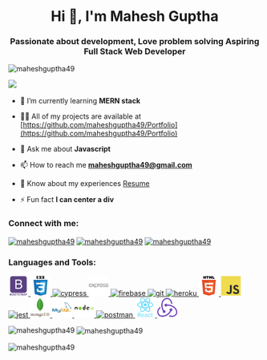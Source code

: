 <h1 align="center">Hi 👋, I'm Mahesh Guptha</h1>
<h3 align="center">Passionate about development, Love problem solving Aspiring Full Stack Web Developer</h3>

<p align="left"> <img src="https://komarev.com/ghpvc/?username=maheshguptha49&label=Profile%20views&color=0e75b6&style=flat" alt="maheshguptha49" /> </p>

<img src="https://camo.githubusercontent.com/992babdffd8c74a1502de375fbdf7e4d54773242/68747470733a2f2f6d656469612e67697068792e636f6d2f6d656469612f53576f536b4e36447854737a71494b4571762f67697068792e676966"  style="max-width:100%;"/>

- 🌱 I’m currently learning **MERN stack**

- 👨‍💻 All of my projects are available at [https://github.com/maheshguptha49/Portfolio](https://github.com/maheshguptha49/Portfolio)

- 💬 Ask me about **Javascript**

- 📫 How to reach me **maheshguptha49@gmail.com**

- 📄 Know about my experiences [Resume ](https://www.canva.com/design/DAEmx5BuMVs/347rak0qEbZJzGTrgYFlWw/view?utm_content=DAEmx5BuMVs&utm_campaign=designshare&utm_medium=link&utm_source=sharebutton)

- ⚡ Fun fact **I can center a div**

<h3 align="left">Connect with me:</h3>
<p align="left">
<a href="https://www.linkedin.com/in/mahesh-guptha49" target="blank"><img align="center" src="https://raw.githubusercontent.com/rahuldkjain/github-profile-readme-generator/master/src/images/icons/Social/linked-in-alt.svg" alt="maheshguptha49" height="30" width="40" /></a>
<a href="https://codesandbox.com/maheshguptha49" target="blank"><img align="center" src="https://cdn.jsdelivr.net/npm/simple-icons@3.0.1/icons/codesandbox.svg" alt="maheshguptha49" height="30" width="40" /></a>
<a href="https://www.hackerrank.com/maheshguptha49" target="blank"><img align="center" src="https://raw.githubusercontent.com/rahuldkjain/github-profile-readme-generator/master/src/images/icons/Social/hackerrank.svg" alt="maheshguptha49" height="30" width="40" /></a>
</p>

<h3 align="left">Languages and Tools:</h3>
<p align="left"> <a href="https://getbootstrap.com" target="_blank"> <img src="https://raw.githubusercontent.com/devicons/devicon/master/icons/bootstrap/bootstrap-plain-wordmark.svg" alt="bootstrap" width="40" height="40"/> </a> <a href="https://www.w3schools.com/css/" target="_blank"> <img src="https://raw.githubusercontent.com/devicons/devicon/master/icons/css3/css3-original-wordmark.svg" alt="css3" width="40" height="40"/> </a> <a href="https://www.cypress.io" target="_blank"> <img src="https://raw.githubusercontent.com/simple-icons/simple-icons/6e46ec1fc23b60c8fd0d2f2ff46db82e16dbd75f/icons/cypress.svg" alt="cypress" width="40" height="40"/> </a> <a href="https://expressjs.com" target="_blank"> <img src="https://raw.githubusercontent.com/devicons/devicon/master/icons/express/express-original-wordmark.svg" alt="express" width="40" height="40"/> </a> <a href="https://firebase.google.com/" target="_blank"> <img src="https://www.vectorlogo.zone/logos/firebase/firebase-icon.svg" alt="firebase" width="40" height="40"/> </a> <a href="https://git-scm.com/" target="_blank"> <img src="https://www.vectorlogo.zone/logos/git-scm/git-scm-icon.svg" alt="git" width="40" height="40"/> </a> <a href="https://heroku.com" target="_blank"> <img src="https://www.vectorlogo.zone/logos/heroku/heroku-icon.svg" alt="heroku" width="40" height="40"/> </a> <a href="https://www.w3.org/html/" target="_blank"> <img src="https://raw.githubusercontent.com/devicons/devicon/master/icons/html5/html5-original-wordmark.svg" alt="html5" width="40" height="40"/> </a> <a href="https://developer.mozilla.org/en-US/docs/Web/JavaScript" target="_blank"> <img src="https://raw.githubusercontent.com/devicons/devicon/master/icons/javascript/javascript-original.svg" alt="javascript" width="40" height="40"/> </a> <a href="https://jestjs.io" target="_blank"> <img src="https://www.vectorlogo.zone/logos/jestjsio/jestjsio-icon.svg" alt="jest" width="40" height="40"/> </a> <a href="https://www.mongodb.com/" target="_blank"> <img src="https://raw.githubusercontent.com/devicons/devicon/master/icons/mongodb/mongodb-original-wordmark.svg" alt="mongodb" width="40" height="40"/> </a> <a href="https://www.mysql.com/" target="_blank"> <img src="https://raw.githubusercontent.com/devicons/devicon/master/icons/mysql/mysql-original-wordmark.svg" alt="mysql" width="40" height="40"/> </a> <a href="https://nodejs.org" target="_blank"> <img src="https://raw.githubusercontent.com/devicons/devicon/master/icons/nodejs/nodejs-original-wordmark.svg" alt="nodejs" width="40" height="40"/> </a> <a href="https://postman.com" target="_blank"> <img src="https://www.vectorlogo.zone/logos/getpostman/getpostman-icon.svg" alt="postman" width="40" height="40"/> </a> <a href="https://reactjs.org/" target="_blank"> <img src="https://raw.githubusercontent.com/devicons/devicon/master/icons/react/react-original-wordmark.svg" alt="react" width="40" height="40"/> </a> <a href="https://redux.js.org" target="_blank"> <img src="https://raw.githubusercontent.com/devicons/devicon/master/icons/redux/redux-original.svg" alt="redux" width="40" height="40"/> </a> </p>

<p><img align="left" src="https://github-readme-stats.vercel.app/api/top-langs?username=maheshguptha49&show_icons=true&locale=en&layout=compact" alt="maheshguptha49" /></p>

<p>&nbsp;<img align="center" src="https://github-readme-stats.vercel.app/api?username=maheshguptha49&show_icons=true&locale=en" alt="maheshguptha49" /></p>

<p><img align="center" src="https://github-readme-streak-stats.herokuapp.com/?user=maheshguptha49&" alt="maheshguptha49" /></p>
